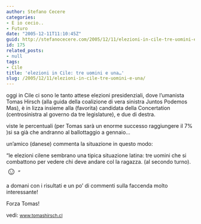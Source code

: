 ```yaml
---
author: Stefano Cecere
categories:
- E io cecio..
- Futuro
date: "2005-12-11T11:10:45Z"
guid: http://stefanocecere.com/2005/12/11/elezioni-in-cile-tre-uomini-e-una/
id: 175
related_posts:
- null
tags:
- Cile
title: 'elezioni in Cile: tre uomini e una…'
slug: /2005/12/11/elezioni-in-cile-tre-uomini-e-una/
---
```


<img src='/wp-content/4amigos.jpg' alt='' align='left' />oggi in Cile ci sono le tanto attese elezioni presidenziali, dove l’umanista Tomas Hirsch (alla guida della coalizione di vera sinistra Juntos Podemos Mas), è in lizza insieme alla (favorita) candidata della Concertation (centrosinistra al governo da tre legislature), e due di destra.
  
viste le percentuali (per Tomas sarà un enorme successo raggiungere il 7% )si sa già che andranno al ballottaggio a gennaio…

un’amico (danese) commenta la situazione in questo modo:
  
“le elezioni cilene sembrano una tipica situazione latina: tre uomini che si combattono per vedere chi deve andare col la ragazza. (al secondo turno). <span style="font-size: 20pt">☺</span> ”

a domani con i risultati e un po’ di commenti sulla faccenda molto interessante!
  
Forza Tomas!
  
vedi: <span style="font-size: 9pt"><a href="http://www.tomashirsch.cl">www.tomashirsch.cl</a></span>
  
<span style="font-size: 9pt;color: #825600"></span>
